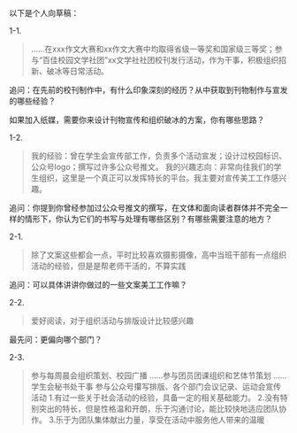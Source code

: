 以下是个人向草稿：

1-1.

> ……在xxx作文大赛和xx作文大赛中均取得省级一等奖和国家级三等奖；参与“百佳校园文学社团”xx文学社社团校刊发行活动，作为干事，积极组织招新、破冰等日常活动。

追问：在先前的校刊制作中，有什么印象深刻的经历？从中获取到刊物制作与宣发的哪些经验？

如果加入纸媒，需要你来设计刊物宣传和组织破冰的方案，你有哪些思路？

1-2.

> 我的经验：曾在学生会宣传部工作，负责多个活动宣发；设计过校园标识、公众号logo；撰写过许多公众号推文。
> 我的兴趣志向：非常向往我们的学生组织，这里是一个真正可以发挥特长的平台。我主要对宣传美工工作感兴趣。

追问：你提到你曾经参加过公众号推文的撰写，在文体和面向读者群体并不完全一样的情形下，你认为它们的书写与处理有哪些区别？有哪些需要注意的地方？

2-1.

> 除了文案这些都会一点，平时比较喜欢摄影摄像，高中当班干部有一点组织活动的经验，但是是帮老师干活的，不算实践

追问：可以具体讲讲你做过的一些文案美工工作嘛？

2-2.

> 爱好阅读，对于组织活动与排版设计比较感兴趣

最先问：更偏向哪个部门？

2-3.

> 参与每周晨会组织策划、校园广播
> ……参与团员团课组织和艺体节策划
> ……学生会秘书处干事 参与公众号攥写排版、各个部门会议记录、运动会宣传活动
> 1.有过一些关于社会活动的经验，具备一定的相关基础能力。
> 2.没有特别突出的特长，但是性格温和开朗，乐于沟通讨论，能比较快地适应团队协作。
> 3.乐于为团队集体献出力量，享受在活动中服务他人带来的温暖

